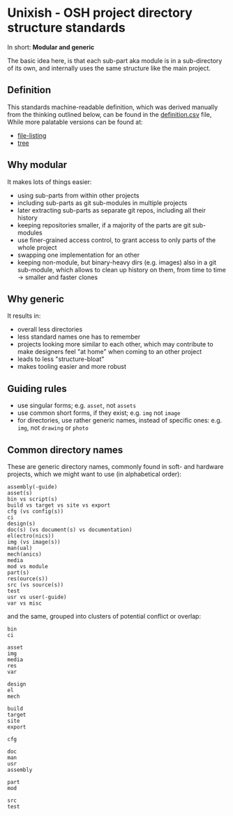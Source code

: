 <!--
SPDX-FileCopyrightText: 2022 Robin Vobruba <hoijui.quaero@gmail.com>
SPDX-License-Identifier: GFDL-1.3-or-later
-->

# Unixish - OSH project directory structure standards

In short: **Modular and generic**

The basic idea here,
is that each sub-part aka module is in a sub-directory of its own,
and internally uses the same structure like the main project.

## Definition

This standards machine-readable definition,
which was derived manually from the thinking outlined below,
can be found in the [definition.csv](definition.csv) file,
While more palatable versions can be found at:

- [file-listing](TODO)
- [tree](TODO)

## Why modular

It makes lots of things easier:

- using sub-parts from within other projects
- including sub-parts as git sub-modules in multiple projects
- later extracting sub-parts as separate git repos,
  including all their history
- keeping repositories smaller,
  if a majority of the parts are git sub-modules
- use finer-grained access control,
  to grant access to only parts of the whole project
- swapping one implementation for an other
- keeping non-module, but binary-heavy dirs (e.g. images)
  also in a git sub-module,
  which allows to clean up history on them,
  from time to time\
  -> smaller and faster clones

## Why generic

It results in:

- overall less directories
- less standard names one has to remember
- projects looking more similar to each other,
  which may contribute to make designers feel "at home"
  when coming to an other project
- leads to less "structure-bloat"
- makes tooling easier and more robust

## Guiding rules

- use singular forms;
  e.g. `asset`, not `assets`
- use common short forms, if they exist;
  e.g. `img` not `image`
- for directories, use rather generic names,
  instead of specific ones:
  e.g. `img`, not `drawing` or `photo`

## Common directory names

These are generic directory names,
commonly found in soft- and hardware projects,
which we might want to use (in alphabetical order):

```csv
assembly(-guide)
asset(s)
bin vs script(s)
build vs target vs site vs export
cfg (vs config(s))
ci
design(s)
doc(s) (vs document(s) vs documentation)
el(ectro(nics))
img (vs image(s))
man(ual)
mech(anics)
media
mod vs module
part(s)
res(ource(s))
src (vs source(s))
test
usr vs user(-guide)
var vs misc
```

and the same, grouped into clusters of potential conflict or overlap:

```csv
bin
ci

asset
img
media
res
var

design
el
mech

build
target
site
export

cfg

doc
man
usr
assembly

part
mod

src
test
```

